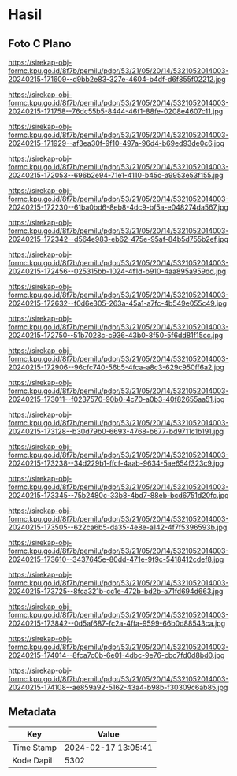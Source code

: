 # Hasil

## Foto C Plano

https://sirekap-obj-formc.kpu.go.id/8f7b/pemilu/pdpr/53/21/05/20/14/5321052014003-20240215-171609--d9bb2e83-327e-4604-b4df-d6f855f02212.jpg

https://sirekap-obj-formc.kpu.go.id/8f7b/pemilu/pdpr/53/21/05/20/14/5321052014003-20240215-171758--76dc55b5-8444-46f1-88fe-0208e4607c11.jpg

https://sirekap-obj-formc.kpu.go.id/8f7b/pemilu/pdpr/53/21/05/20/14/5321052014003-20240215-171929--af3ea30f-9f10-497a-96d4-b69ed93de0c6.jpg

https://sirekap-obj-formc.kpu.go.id/8f7b/pemilu/pdpr/53/21/05/20/14/5321052014003-20240215-172053--696b2e94-71e1-4110-b45c-a9953e53f155.jpg

https://sirekap-obj-formc.kpu.go.id/8f7b/pemilu/pdpr/53/21/05/20/14/5321052014003-20240215-172230--61ba0bd6-8eb8-4dc9-bf5a-e048274da567.jpg

https://sirekap-obj-formc.kpu.go.id/8f7b/pemilu/pdpr/53/21/05/20/14/5321052014003-20240215-172342--d564e983-eb62-475e-95af-84b5d755b2ef.jpg

https://sirekap-obj-formc.kpu.go.id/8f7b/pemilu/pdpr/53/21/05/20/14/5321052014003-20240215-172456--025315bb-1024-4f1d-b910-4aa895a959dd.jpg

https://sirekap-obj-formc.kpu.go.id/8f7b/pemilu/pdpr/53/21/05/20/14/5321052014003-20240215-172632--f0d6e305-263a-45a1-a7fc-4b549e055c49.jpg

https://sirekap-obj-formc.kpu.go.id/8f7b/pemilu/pdpr/53/21/05/20/14/5321052014003-20240215-172750--51b7028c-c936-43b0-8f50-5f6dd81f15cc.jpg

https://sirekap-obj-formc.kpu.go.id/8f7b/pemilu/pdpr/53/21/05/20/14/5321052014003-20240215-172906--96cfc740-56b5-4fca-a8c3-629c950ff6a2.jpg

https://sirekap-obj-formc.kpu.go.id/8f7b/pemilu/pdpr/53/21/05/20/14/5321052014003-20240215-173011--f0237570-90b0-4c70-a0b3-40f82655aa51.jpg

https://sirekap-obj-formc.kpu.go.id/8f7b/pemilu/pdpr/53/21/05/20/14/5321052014003-20240215-173128--b30d79b0-6693-4768-b677-bd9711c1b191.jpg

https://sirekap-obj-formc.kpu.go.id/8f7b/pemilu/pdpr/53/21/05/20/14/5321052014003-20240215-173238--34d229b1-ffcf-4aab-9634-5ae654f323c9.jpg

https://sirekap-obj-formc.kpu.go.id/8f7b/pemilu/pdpr/53/21/05/20/14/5321052014003-20240215-173345--75b2480c-33b8-4bd7-88eb-bcd6751d20fc.jpg

https://sirekap-obj-formc.kpu.go.id/8f7b/pemilu/pdpr/53/21/05/20/14/5321052014003-20240215-173505--622ca6b5-da35-4e8e-a142-4f7f5396593b.jpg

https://sirekap-obj-formc.kpu.go.id/8f7b/pemilu/pdpr/53/21/05/20/14/5321052014003-20240215-173610--3437645e-80dd-471e-9f9c-5418412cdef8.jpg

https://sirekap-obj-formc.kpu.go.id/8f7b/pemilu/pdpr/53/21/05/20/14/5321052014003-20240215-173725--8fca321b-cc1e-472b-bd2b-a71fd694d663.jpg

https://sirekap-obj-formc.kpu.go.id/8f7b/pemilu/pdpr/53/21/05/20/14/5321052014003-20240215-173842--0d5af687-fc2a-4ffa-9599-66b0d88543ca.jpg

https://sirekap-obj-formc.kpu.go.id/8f7b/pemilu/pdpr/53/21/05/20/14/5321052014003-20240215-174014--8fca7c0b-6e01-4dbc-9e76-cbc7fd0d8bd0.jpg

https://sirekap-obj-formc.kpu.go.id/8f7b/pemilu/pdpr/53/21/05/20/14/5321052014003-20240215-174108--ae859a92-5162-43a4-b98b-f30309c6ab85.jpg


## Metadata

| Key        | Value               |
| ---------- | ------------------- |
| Time Stamp | 2024-02-17 13:05:41 |
| Kode Dapil | 5302                |




